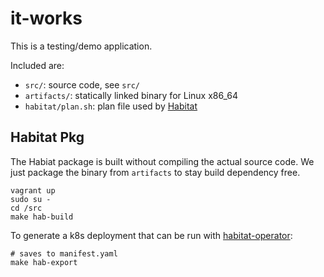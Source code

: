 # it-works

This is a testing/demo application. 

Included are:

* `src/`: source code, see `src/`
* `artifacts/`: statically linked binary for Linux x86_64
* `habitat/plan.sh`: plan file used by [Habitat](github.com/habitat-sh/habitat)

## Habitat Pkg

The Habiat package is built without compiling the actual source code.
We just package the binary from `artifacts` to stay build dependency free.

```
vagrant up
sudo su -
cd /src
make hab-build
```

To generate a k8s deployment that can be run with [habitat-operator](https://github.com/kinvolk/habitat-operator):

```
# saves to manifest.yaml
make hab-export
```
